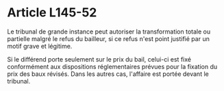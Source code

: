 # Article L145-52

Le tribunal de grande instance peut autoriser la transformation totale ou partielle malgré le refus du bailleur, si ce refus n'est point justifié par un motif grave et légitime.

Si le différend porte seulement sur le prix du bail, celui-ci est fixé conformément aux dispositions réglementaires prévues pour la fixation du prix des baux révisés. Dans les autres cas, l'affaire est portée devant le tribunal.
